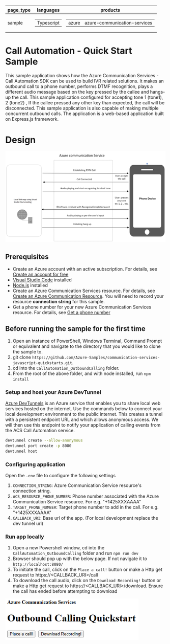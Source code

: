 |page_type|languages|products
|---|---|---|
|sample|<table><tr><td>Typescript</tr></td></table>|<table><tr><td>azure</td><td>azure-communication-services</td></tr></table>|

# Call Automation - Quick Start Sample

This sample application shows how the Azure Communication Services  - Call Automation SDK can be used to build IVR related solutions. 
It makes an outbound call to a phone number, performs DTMF recognition, plays a different audio message based on the key pressed by the callee and hangs-up the call. 
This sample application configured for accepting tone 1 (tone1), 2 (tone2) , If the callee pressed any other key than expected, the call will be disconnected.
This sample application is also capable of making multiple concurrent outbound calls. The application is a web-based application built on Express.js framework.

# Design

![design](./data/OutboundCallDesign.png)

## Prerequisites

- Create an Azure account with an active subscription. For details, see [Create an account for free](https://azure.microsoft.com/free/)
- [Visual Studio Code](https://code.visualstudio.com/download) installed
- [Node.js](https://nodejs.org/en/download) installed
- Create an Azure Communication Services resource. For details, see [Create an Azure Communication Resource](https://docs.microsoft.com/azure/communication-services/quickstarts/create-communication-resource). You will need to record your resource **connection string** for this sample.
- Get a phone number for your new Azure Communication Services resource. For details, see [Get a phone number](https://learn.microsoft.com/en-us/azure/communication-services/quickstarts/telephony/get-phone-number?tabs=windows&pivots=programming-language-csharp)


## Before running the sample for the first time

1. Open an instance of PowerShell, Windows Terminal, Command Prompt or equivalent and navigate to the directory that you would like to clone the sample to.
2. git clone `https://github.com/Azure-Samples/communication-services-javascript-quickstarts.git`.
3. cd into the `CallAutomation_OutboundCalling` folder.
4. From the root of the above folder, and with node installed, run `npm install`

### Setup and host your Azure DevTunnel

[Azure DevTunnels](https://learn.microsoft.com/en-us/azure/developer/dev-tunnels/get-started?tabs=windows) is an Azure service that enables you to share local web services hosted on the internet. Use the commands below to connect your local development environment to the public internet. This creates a tunnel with a persistent endpoint URL and which allows anonymous access. We will then use this endpoint to notify your application of calling events from the ACS Call Automation service.

```bash
devtunnel create --allow-anonymous
devtunnel port create -p 8080
devtunnel host
```

### Configuring application

Open the `.env` file to configure the following settings

1. `CONNECTION_STRING`: Azure Communication Service resource's connection string.
2. `ACS_RESOURCE_PHONE_NUMBER`: Phone number associated with the Azure Communication Service resource. For e.g. "+1425XXXAAAA"
3. `TARGET_PHONE_NUMBER`: Target phone number to add in the call. For e.g. "+1425XXXAAAA"
4. `CALLBACK_URI`: Base url of the app. (For local development replace the dev tunnel url)

### Run app locally

1. Open a new Powershell window, cd into the `CallAutomation_OutboundCalling` folder and run `npm run dev`
2. Browser should pop up with the below page. If not navigate it to `http://localhost:8080/`
3. To initiate the call, click on the `Place a call!` button or make a Http get request to https://<CALLBACK_URI>/call
4. To download the call audio, click on the `Download Recording!` button or make a Http get request to https://<CALLBACK_URI>/download. Ensure the call has ended before attempting to download

![design](./data/Webpage.png)